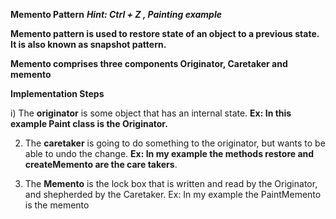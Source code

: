 **Memento Pattern**
_**Hint: Ctrl + Z , Painting example**_

**Memento pattern is used to restore state of an object to a previous state. It is also known as snapshot pattern.**

**Memento comprises three components Originator, Caretaker and memento**

**Implementation Steps**

i) The **originator** is some object that has an internal state.
   **Ex: In this example Paint class is the Originator.**

2) The **caretaker** is going to do something to the originator, but wants to be able to undo the change.
   **Ex: In my example the methods restore and createMemento are the care takers**.
   
3) The **Memento** is the lock box that is written and read by the Originator, and shepherded by the Caretaker.
     Ex: In my example the PaintMemento is the memento